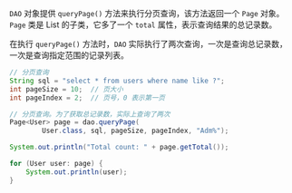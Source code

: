 `DAO` 对象提供 `queryPage()` 方法来执行分页查询，该方法返回一个 `Page` 对象。`Page` 类是 List 的子类，它多了一个 `total` 属性，表示查询结果的总记录数。

在执行 `queryPage()` 方法时，`DAO` 实际执行了两次查询，一次是查询总记录数，一次是查询指定范围的记录列表。

~~~java
// 分页查询
String sql = "select * from users where name like ?";
int pageSize = 10;  // 页大小
int pageIndex = 2;  // 页号，0 表示第一页

// 分页查询。为了获取总记录数，实际上查询了两次
Page<User> page = dao.queryPage(
        User.class, sql, pageSize, pageIndex, "Adm%");

System.out.println("Total count: " + page.getTotal());

for (User user: page) {
    System.out.println(user);
}
~~~

